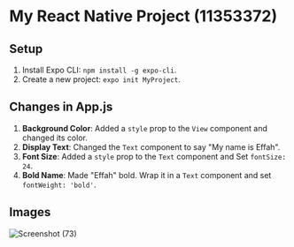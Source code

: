 ﻿# My React Native Project (11353372)

## Setup

1. Install Expo CLI: `npm install -g expo-cli`.
2. Create a new project: `expo init MyProject`.

## Changes in App.js

1. **Background Color**: Added a `style` prop to the `View` component and changed its color.
2. **Display Text**: Changed the `Text` component to say "My name is Effah". 
3. **Font Size**: Added a `style` prop to the `Text` component and Set `fontSize: 24`.
4. **Bold Name**: Made "Effah" bold. Wrap it in a `Text` component and set `fontWeight: 'bold'`.

## Images
![Screenshot (73)](https://github.com/mighty808/rn-assignment2-ID-11353372/assets/142548335/d7cd187b-98bf-439a-b88a-59973289c078)
